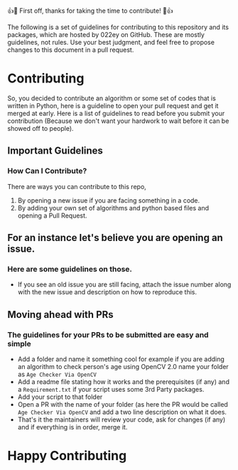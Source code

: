 👍🎉 First off, thanks for taking the time to contribute! 🎉👍

The following is a set of guidelines for contributing to this repository and its packages, which are hosted by 022ey on GitHub. These are mostly guidelines, not rules. 
Use your best judgment, and feel free to propose changes to this document in a pull request.

# Contributing 

So, you decided to contribute an algorithm or some set of codes that is written in Python, here is a guideline to open your pull request and get it merged at early. Here is a list of guidelines to read before you submit your contribution (Because we don't want your hardwork to wait before it can be showed off to people).

## Important Guidelines 

### How Can I Contribute?

There are ways you can contribute to this repo, 
1. By opening a new issue if you are facing something in a code. 
2. By adding your own set of algorithms and python based files and opening a Pull Request.

 For an instance let's believe you are opening an issue.
 -
### Here are some guidelines on those. 
- If you see an old issue you are still facing, attach the issue number along with the new issue and description on how to reproduce this. 

Moving ahead with PRs 
-
### The guidelines for your PRs to be submitted are easy and simple

- Add a folder and name it something cool for example if you are adding an algorithm to check person's age using OpenCV 2.0 name your folder as ``Age Checker Via OpenCV``
- Add a readme file stating how it works and the prerequisites (if any) and a ``Requirement.txt`` if your script uses some 3rd Party packages. 
- Add your script to that folder 
- Open a PR with the name of your folder (as here the PR would be called ``Age Checker Via OpenCV`` and add a two line description on what it does. 
- That's it the maintainers will review your code, ask for changes (if any) and if everything is in order, merge it. 

# Happy Contributing 


